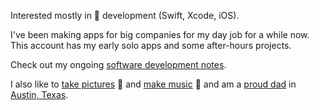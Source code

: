 Interested mostly in  development (Swift, Xcode, iOS). 

I've been making apps for big companies for my day job for a while now.  This account has my early solo apps and some after-hours projects.

Check out my ongoing [software development notes](https://patmcg.com/category/software-dev/).

I also like to [take pictures](https://patmcg.com/category/photos/) 📸 and [make music](https://patmcg.com/category/songs/) 🎤 and am a [proud dad](https://mcgkids.blog) in [Austin, Texas](https://patmcg.com/category/austin/).

